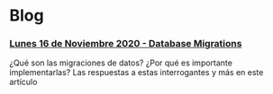 # Blog

### [Lunes 16 de Noviembre 2020 - Database Migrations](https://salomonvargas.github.io/shalo-universe/blog/databasemigrations.md)
¿Qué son las migraciones de datos?
¿Por qué es importante implementarlas?
Las respuestas a estas interrogantes y más en este artículo

